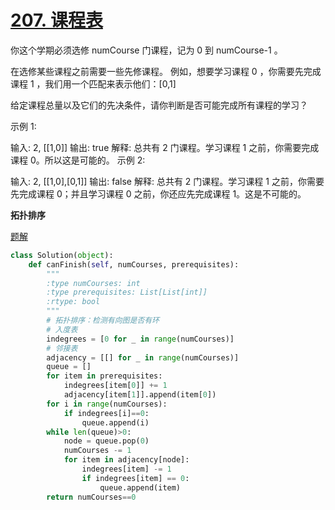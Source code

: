 # [207. 课程表](https://leetcode-cn.com/problems/course-schedule/)

你这个学期必须选修 numCourse 门课程，记为 0 到 numCourse-1 。

在选修某些课程之前需要一些先修课程。 例如，想要学习课程 0 ，你需要先完成课程 1 ，我们用一个匹配来表示他们：[0,1]

给定课程总量以及它们的先决条件，请你判断是否可能完成所有课程的学习？

示例 1:

输入: 2, [[1,0]] 
输出: true
解释: 总共有 2 门课程。学习课程 1 之前，你需要完成课程 0。所以这是可能的。
示例 2:

输入: 2, [[1,0],[0,1]]
输出: false
解释: 总共有 2 门课程。学习课程 1 之前，你需要先完成课程 0；并且学习课程 0 之前，你还应先完成课程 1。这是不可能的。

**拓扑排序**

[题解](https://leetcode-cn.com/problems/course-schedule/solution/course-schedule-tuo-bu-pai-xu-bfsdfsliang-chong-fa/)

```python
class Solution(object):
    def canFinish(self, numCourses, prerequisites):
        """
        :type numCourses: int
        :type prerequisites: List[List[int]]
        :rtype: bool
        """
        # 拓扑排序：检测有向图是否有环
        # 入度表
        indegrees = [0 for _ in range(numCourses)]
        # 邻接表
        adjacency = [[] for _ in range(numCourses)]
        queue = []
        for item in prerequisites:
            indegrees[item[0]] += 1
            adjacency[item[1]].append(item[0])
        for i in range(numCourses):
            if indegrees[i]==0:
                queue.append(i)
        while len(queue)>0:
            node = queue.pop(0)
            numCourses -= 1
            for item in adjacency[node]:
                indegrees[item] -= 1
                if indegrees[item] == 0:
                    queue.append(item)
        return numCourses==0
```

